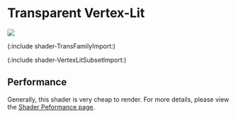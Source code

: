 Transparent Vertex-Lit
======================


![](http://docwiki.hq.unity3d.com/uploads/Main/Shaders./Shader-TransVertex.png)  

(:include shader-TransFamilyImport:)

(:include shader-VertexLitSubsetImport:)

Performance
-----------

Generally, this shader is very cheap to render.  For more details, please view the [Shader Peformance page](shader-Performance.html).
